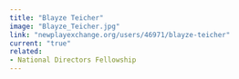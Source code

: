 ```yaml
---
title: "Blayze Teicher"
image: "Blayze_Teicher.jpg"
link: "newplayexchange.org/users/46971/blayze-teicher"
current: "true"
related:
- National Directors Fellowship
---
```

